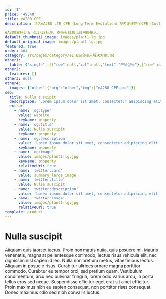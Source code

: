 ```yaml
---
id: '1'
price: '49.40'
title: eA280 CPE
description: 华为eA280 LTE CPE（Long Term Evolution）室内无线网关CPE（Customer Premises Equipment）承担LTE无线广域网数据、本地有线无线局域网数据之间的转换任务，具备回传功能，可独立使用。

eA280支持LTE R11/12标准。支持有线和无线网络接入。
default_thumbnail_image: images/plant1-lg.jpg
default_original_image: images/plant1-lg.jpg
featured: true
order: 363
category: src/pages/category/eLTE综合接入解决方案.md
other1: 
  table: {"single":[[{"row":null,"col":null,"text":"产品型号"},{"row":null,"col":null,"text":"eA280-135"},{"row":null,"col":null,"text":"eA280-204"}],[{"row":null,"col":null,"text":"工作频段"},{"row":null,"col":null,"text":"2,300 MHz to 2,400 MHz (Band 40)\n2,570 MHz to 2,620 MHz (Band 38)\n2,496 MHz to 2,690 MHz (Band 41)\n2,500 MHz to 2,570 MHz (Band 7 UL)\n2,620 MHz to 2,690 MHz (Band 7 DL)\n3,400 MHz to 3,600 MHz (Band 42)\n3,600 MHz to 3,800 MHz (Band 43)"},{"row":null,"col":null,"text":"452.5 MHz to 457.5 MHz (Band 31 UL)\n462.5 MHz to 467.5 MHz (Band 31 DL)"}],[{"row":null,"col":null,"text":"Wi-Fi工作频段"},{"row":null,"col":null,"text":"2.400 GHz to 2.4835 GHz\nWLAN: IEEE 802.11b/g/n"},{"row":null,"col":null,"text":"2.400 GHz to 2.4835 GHz\nWLAN: IEEE 802.11b/g/n"}],[{"row":null,"col":null,"text":"对外接口"},{"row":null,"col":null,"text":"1个power接口\n1个TEL接口（RJ11），1个电话号码\n2个LAN接口（RJ45）\n1个USB 2.0 slave外置接口（用于维护）\n1个USIM卡接口"},{"row":null,"col":null,"text":"1个power接口\n1个TEL接口（RJ11），1个电话号码\n2个LAN接口（RJ45）\n1个USB 2.0 slave外置接口（用于维护）\n1个USIM卡接口"}],[{"row":null,"col":null,"text":"功耗"},{"row":null,"col":null,"text":"< 12W"},{"row":null,"col":null,"text":"< 12W"}],[{"row":null,"col":null,"text":"电源"},{"row":null,"col":null,"text":"AC：100V～240V\nDC：12V/2A"},{"row":null,"col":null,"text":"AC：100V～240V\nDC：12V/2A"}],[{"row":null,"col":null,"text":"尺寸（直径×高）"},{"row":null,"col":null,"text":"95mm × 210mm"},{"row":null,"col":null,"text":"95mm × 210mm"}],[{"row":null,"col":null,"text":"重量"},{"row":null,"col":null,"text":"约530g（不含电源适配器）"},{"row":null,"col":null,"text":"约530g（不含电源适配器）"}]]}
other2:
  features: []
other3: null
other4:
  images: {"other":{"org":"other","img":["eA280 CPE.png"]}}
seo:
  title: Nulla suscipit
  description: 'Lorem ipsum dolor sit amet, consectetur adipiscing elit'
  extra:
    - name: 'og:type'
      value: website
      keyName: property
    - name: 'og:title'
      value: Nulla suscipit
      keyName: property
    - name: 'og:description'
      value: 'Lorem ipsum dolor sit amet, consectetur adipiscing elit'
      keyName: property
    - name: 'og:image'
      value: images/plant1-lg.jpg
      keyName: property
      relativeUrl: true
    - name: 'twitter:card'
      value: summary_large_image
    - name: 'twitter:title'
      value: Nulla suscipit
    - name: 'twitter:description'
      value: 'Lorem ipsum dolor sit amet, consectetur adipiscing elit'
    - name: 'twitter:image'
      value: images/plant1-lg.jpg
      relativeUrl: true
template: product
---
```


# Nulla suscipit

Aliquam quis laoreet lectus. Proin non mattis nulla, quis posuere mi. Mauris venenatis, magna at pellentesque commodo, lectus risus vehicula elit, nec dignissim nisl sapien id leo. Nulla non pretium metus, vitae finibus lectus. Aliquam in posuere risus. Curabitur ultrices ornare magna porttitor commodo. Curabitur eu tempor orci, sed pretium quam. Vestibulum condimentum, arcu nec pulvinar fringilla, lorem odio varius arcu, in porta tellus eros sed neque. Suspendisse efficitur eget erat sit amet efficitur. Proin maximus nibh eu sapien consequat, non porttitor risus consequat. Donec maximus odio sed nibh convallis luctus.